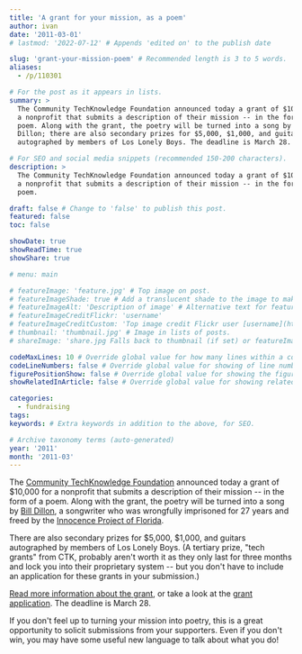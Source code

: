 ```yaml
---
title: 'A grant for your mission, as a poem'
author: ivan
date: '2011-03-01'
# lastmod: '2022-07-12' # Appends 'edited on' to the publish date

slug: 'grant-your-mission-poem' # Recommended length is 3 to 5 words.
aliases:
  - /p/110301

# For the post as it appears in lists.
summary: >
  The Community TechKnowledge Foundation announced today a grant of $10,000 for
  a nonprofit that submits a description of their mission -- in the form of a
  poem. Along with the grant, the poetry will be turned into a song by Bill
  Dillon; there are also secondary prizes for $5,000, $1,000, and guitars
  autographed by members of Los Lonely Boys. The deadline is March 28.

# For SEO and social media snippets (recommended 150-200 characters).
description: >
  The Community TechKnowledge Foundation announced today a grant of $10,000 for
  a nonprofit that submits a description of their mission -- in the form of a
  poem.

draft: false # Change to 'false' to publish this post.
featured: false
toc: false

showDate: true
showReadTime: true
showShare: true

# menu: main

# featureImage: 'feature.jpg' # Top image on post.
# featureImageShade: true # Add a translucent shade to the image to make overlaid text easier to read.
# featureImageAlt: 'Description of image' # Alternative text for featured image.
# featureImageCreditFlickr: 'username'
# featureImageCreditCustom: 'Top image credit Flickr user [username](https://www.flickr.com/photos/username).'
# thumbnail: 'thumbnail.jpg' # Image in lists of posts.
# shareImage: 'share.jpg Falls back to thumbnail (if set) or featureImage.

codeMaxLines: 10 # Override global value for how many lines within a code block before auto-collapsing.
codeLineNumbers: false # Override global value for showing of line numbers within code block.
figurePositionShow: false # Override global value for showing the figure label.
showRelatedInArticle: false # Override global value for showing related posts in this series at the end of the content.

categories:
  - fundraising
tags:
keywords: # Extra keywords in addition to the above, for SEO.

# Archive taxonomy terms (auto-generated)
year: '2011'
month: '2011-03'
---
```


The
[Community TechKnowledge Foundation](https://web.archive.org/web/20150910223614/http://communitytech.net/)
announced today a grant of $10,000 for a nonprofit that submits a description of
their mission -- in the form of a poem. Along with the grant, the poetry will be
turned into a song by
[Bill Dillon](https://web.archive.org/web/20150910223614/http://articles.chicagotribune.com/2010-10-07/entertainment/ct-live-1007-william-dillon-20101007_1_evanston-florida-man-redemption-song),
a songwriter who was wrongfully imprisoned for 27 years and freed by the
[Innocence Project of Florida](https://www.floridainnocence.org/).

There are also secondary prizes for $5,000, $1,000, and guitars autographed by
members of Los Lonely Boys. (A tertiary prize, "tech grants" from CTK, probably
aren't worth it as they only last for three months and lock you into their
proprietary system -- but you don't have to include an application for these
grants in your submission.)

[Read more information about the grant](https://web.archive.org/web/20150910223614/http://communitytech.net/foundation),
or take a look at the
[grant application](https://web.archive.org/web/20150910223614/https://www.ctkodm.com/ctkfoundationgrant/).
The deadline is March 28.

If you don't feel up to turning your mission into poetry, this is a great
opportunity to solicit submissions from your supporters. Even if you don't win,
you may have some useful new language to talk about what you do!
